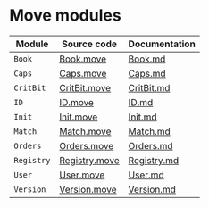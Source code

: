 # Move modules

| Module | Source code | Documentation |
| ------ | ----------- | ------------- |
| `Book` | [Book.move](../../src/move/econia/sources/Book.move) | [Book.md](../../src/move/econia/build/Econia/docs/Book.md) |
| `Caps` | [Caps.move](../../src/move/econia/sources/Caps.move) | [Caps.md](../../src/move/econia/build/Econia/docs/Caps.md) |
| `CritBit` | [CritBit.move](../../src/move/econia/sources/CritBit.move) | [CritBit.md](../../src/move/econia/build/Econia/docs/CritBit.md) |
| `ID` | [ID.move](../../src/move/econia/sources/ID.move) | [ID.md](../../src/move/econia/build/Econia/docs/ID.md) |
| `Init` | [Init.move](../../src/move/econia/sources/Init.move) | [Init.md](../../src/move/econia/build/Econia/docs/Init.md) |
| `Match` | [Match.move](../../src/move/econia/sources/Match.move) | [Match.md](../../src/move/econia/build/Econia/docs/Match.md) |
| `Orders` | [Orders.move](../../src/move/econia/sources/Orders.move) | [Orders.md](../../src/move/econia/build/Econia/docs/Orders.md) |
| `Registry` | [Registry.move](../../src/move/econia/sources/Registry.move) | [Registry.md](../../src/move/econia/build/Econia/docs/Registry.md) |
| `User` | [User.move](../../src/move/econia/sources/User.move) | [User.md](../../src/move/econia/build/Econia/docs/User.md) |
| `Version` | [Version.move](../../src/move/econia/sources/Version.move) | [Version.md](../../src/move/econia/build/Econia/docs/Version.md) |